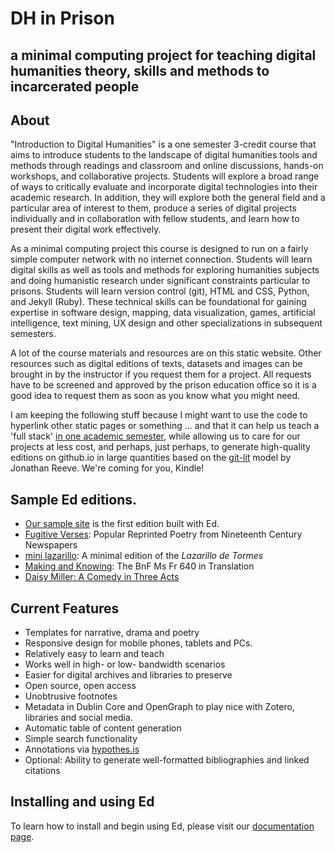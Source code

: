 # DH in Prison
## a minimal computing project for teaching digital humanities theory, skills and methods to incarcerated people

## About

"Introduction to Digital Humanities" is a one semester 3-credit course that aims to introduce students to the landscape of digital humanities tools and methods through readings and classroom and online discussions, hands-on workshops, and collaborative projects. Students will explore a broad range of ways to critically evaluate and incorporate digital technologies into their academic research. In addition, they will explore both the general field and a particular area of interest to them, produce a series of digital projects individually and in collaboration with fellow students, and learn how to present their digital work effectively.

As a minimal computing project this course is designed to run on a fairly simple computer network with no internet connection. Students will learn digital skills as well as tools and methods for exploring humanities subjects and doing humanistic research under significant constraints particular to prisons. Students will learn version control (git), HTML and CSS, Python, and Jekyll (Ruby). These technical skills can be foundational for gaining expertise in software design, mapping, data visualization, games, artificial intelligence, text mining, UX design and other specializations in subsequent semesters.

A lot of the course materials and resources are on this static website. Other resources such as digital editions of texts, datasets and images can be brought in by the instructor if you request them for a project. All requests have to be screened and approved by the prison education office so it is a good idea to request them as soon as you know what you might need.

I am keeping the following stuff because I might want to use the code to hyperlink other static pages or something ... and that it can help us teach a 'full stack'
[in one academic semester](https://github.com/susannalles/MinimalEditions/blob/master/README.md),
while allowing us to care for our projects at less cost, and perhaps, just perhaps, to generate
high-quality editions on github.io in large quantities based on the
[git-lit](http://jonreeve.com/2015/09/introducing-git-lit/) model by Jonathan Reeve. We're coming
for you, Kindle!


## Sample Ed editions.

- [Our sample site](http://minicomp.github.io/ed/) is the first edition built with Ed.
- [Fugitive Verses](http://fugitiverses.viraltexts.org/): Popular Reprinted Poetry from Nineteenth Century Newspapers
- [mini lazarillo](http://minilazarillo.github.io/): A minimal edition of the *Lazarillo de Tormes*
- [Making and Knowing](https://cu-mkp.github.io/GR8975-edition/): The BnF Ms Fr 640 in Translation
- [Daisy Miller: A Comedy in Three Acts](https://britaneeelizabeth.github.io/ed/texts/DaisyMillerPlay/)


## Current Features

- Templates for narrative, drama and poetry
- Responsive design for mobile phones, tablets and PCs.
- Relatively easy to learn and teach
- Works well in high- or low- bandwidth scenarios
- Easier for digital archives and libraries to preserve
- Open source, open access
- Unobtrusive footnotes
- Metadata in Dublin Core and OpenGraph to play nice with Zotero, libraries and social media.
- Automatic table of content generation
- Simple search functionality
- Annotations via [hypothes.is](https://hypothes.is/)
- Optional: Ability to generate well-formatted bibliographies and linked citations


## Installing and using Ed

To learn how to install and begin using Ed, please visit our
[documentation page](http://minicomp.github.io/ed/documentation).

